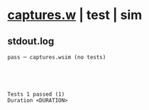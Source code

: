 # [captures.w](../../../../../examples/tests/valid/captures.w) | test | sim

## stdout.log
```log
pass ─ captures.wsim (no tests)
 




Tests 1 passed (1) 
Duration <DURATION>

```

